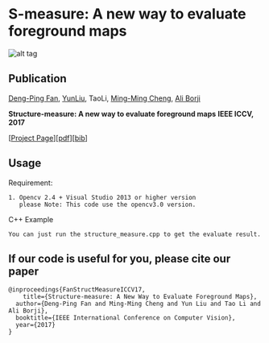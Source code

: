 # S-measure: A new way to evaluate foreground maps  

![alt tag](http://dpfan.net/wp-content/uploads/2017/07/S-measure.png)

## Publication
[Deng-Ping Fan](http://dpfan.net), [YunLiu](http://mmcheng.net/zh/yliu/), TaoLi, [Ming-Ming Cheng](http://mmcheng.net), [Ali Borji](http://crcv.ucf.edu/people/faculty/Borji/)

**Structure-measure: A new way to evaluate foreground maps**  **IEEE ICCV, 2017** 

[[Project Page](http://dpfan.net/2017/07/26/smeasure/)][[pdf](http://dpfan.net/wp-content/uploads/2017/07/ICCV2017Smeasure.pdf)][[bib](http://dpfan.net/wp-content/uploads/2017/07/2017Smeasure.txt)]

## Usage

Requirement:
  
    1. Opencv 2.4 + Visual Studio 2013 or higher version
       please Note: This code use the opencv3.0 version.
       
C++ Example
    
    You can just run the structure_measure.cpp to get the evaluate result.

## If our code is useful for you, please cite our paper

	@inproceedings{FanStructMeasureICCV17,
 	  	title={Structure-measure: A New Way to Evaluate Foreground Maps},
  	  author={Deng-Ping Fan and Ming-Ming Cheng and Yun Liu and Tao Li and Ali Borji},
  	  booktitle={IEEE International Conference on Computer Vision},
  	  year={2017}
	}
	
	
